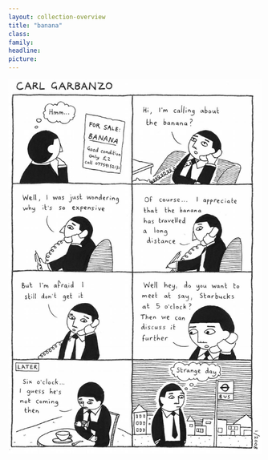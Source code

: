 ```yaml
---
layout: collection-overview
title: "banana"
class:	
family:
headline:
picture:
---
```


![banana](/assets/img/garbanzo/2008/banana-900w.jpg)
